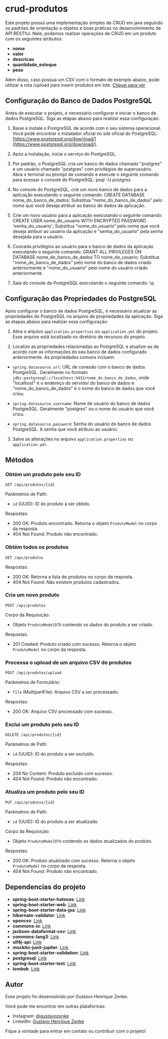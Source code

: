 # crud-produtos

Este projeto possui uma implementação simples de CRUD em java seguindo os padrões de orientação a objetos e boas práticas no desenvolvimento de API RESTful. Nele, podemos realizar operações de CRUD em um produto com os seguintes atributos:
- **nome**
- **valor**
- **descricao**
- **quantidade_estoque**
- **peso**

Além disso, caso possua um CSV com o formato de exemplo abaixo, pode utilizar a rota /upload para inserir produtos em lote. [Cliquei para ver](#Processa-o-upload-de-um-arquivo-CSV-de-produtos)

## Configuração do Banco de Dados PostgreSQL

Antes de executar o projeto, é necessário configurar e iniciar o banco de dados PostgreSQL. Siga as etapas abaixo para realizar essa configuração:

1. Baixe e instale o PostgreSQL de acordo com o seu sistema operacional. Você pode encontrar o instalador oficial no site oficial do PostgreSQL: [https://www.postgresql.org/download/](https://www.postgresql.org/download/).

2. Após a instalação, inicie o serviço do PostgreSQL.

3. Por padrão, o PostgreSQL cria um banco de dados chamado "postgres" e um usuário chamado "postgres" com privilégios de superusuário. Abra o terminal ou prompt de comando e execute o seguinte comando para acessar o console do PostgreSQL: psql -U postgres

4. No console do PostgreSQL, crie um novo banco de dados para a aplicação executando o seguinte comando: CREATE DATABASE nome_do_banco_de_dados;
Substitua "nome_do_banco_de_dados" pelo nome que você deseja atribuir ao banco de dados da aplicação.

5. Crie um novo usuário para a aplicação executando o seguinte comando: CREATE USER nome_do_usuario WITH ENCRYPTED PASSWORD 'senha_do_usuario'; Substitua "nome_do_usuario" pelo nome que você deseja atribuir ao usuário da aplicação e "senha_do_usuario" pela senha desejada para o usuário.

6. Conceda privilégios ao usuário para o banco de dados da aplicação executando o seguinte comando: GRANT ALL PRIVILEGES ON DATABASE nome_do_banco_de_dados TO nome_do_usuario; Substitua "nome_do_banco_de_dados" pelo nome do banco de dados criado anteriormente e "nome_do_usuario" pelo nome do usuário criado anteriormente.

7. Saia do console do PostgreSQL executando o seguinte comando: \q


## Configuração das Propriedades do PostgreSQL

Após configurar o banco de dados PostgreSQL, é necessário atualizar as propriedades do PostgreSQL no arquivo de propriedades da aplicação. Siga as etapas abaixo para realizar essa configuração:

1. Abra o arquivo `application.properties` ou `application.yml` do projeto. Esse arquivo está localizado no diretório de recursos do projeto.

2. Localize as propriedades relacionadas ao PostgreSQL e atualize-as de acordo com as informações do seu banco de dados configurado anteriormente. As propriedades comuns incluem:

- `spring.datasource.url`: URL de conexão com o banco de dados PostgreSQL. Geralmente no formato `jdbc:postgresql://localhost:5432/nome_do_banco_de_dados`, onde "localhost" é o endereço do servidor do banco de dados e "nome_do_banco_de_dados" é o nome do banco de dados que você criou.

- `spring.datasource.username`: Nome de usuário do banco de dados PostgreSQL. Geralmente "postgres" ou o nome do usuário que você criou.

- `spring.datasource.password`: Senha do usuário do banco de dados PostgreSQL. A senha que você atribuiu ao usuário.

3. Salve as alterações no arquivo `application.properties` ou `application.yml`.

## Métodos

### Obtém um produto pelo seu ID

`GET /api/produtos/{id}`

Parâmetros de Path:
- `id` (UUID): ID do produto a ser obtido.

Respostas:
- 200 OK: Produto encontrado. Retorna o objeto `ProdutoModel` no corpo da resposta.
- 404 Not Found: Produto não encontrado.

### Obtém todos os produtos

`GET /api/produtos`

Respostas:
- 200 OK: Retorna a lista de produtos no corpo da resposta.
- 404 Not Found: Não existem produtos cadastrados.

### Cria um novo produto

`POST /api/produtos`

Corpo da Requisição:
- Objeto `ProdutoModelDTO` contendo os dados do produto a ser criado.

Respostas:
- 201 Created: Produto criado com sucesso. Retorna o objeto `ProdutoModel` no corpo da resposta.

### Processa o upload de um arquivo CSV de produtos

`POST /api/produtos/upload`

Parâmetros de Formulário:
- `file` (MultipartFile): Arquivo CSV a ser processado.

Respostas:
- 200 OK: Arquivo CSV processado com sucesso.

### Exclui um produto pelo seu ID

`DELETE /api/produtos/{id}`

Parâmetros de Path:
- `id` (UUID): ID do produto a ser excluído.

Respostas:
- 204 No Content: Produto excluído com sucesso.
- 404 Not Found: Produto não encontrado.

### Atualiza um produto pelo seu ID

`PUT /api/produtos/{id}`

Parâmetros de Path:
- `id` (UUID): ID do produto a ser atualizado.

Corpo da Requisição:
- Objeto `ProdutoModelDTO` contendo os dados atualizados do produto.

Respostas:
- 200 OK: Produto atualizado com sucesso. Retorna o objeto `ProdutoModel` no corpo da resposta.
- 404 Not Found: Produto não encontrado.

##  Dependencias do projeto

- **spring-boot-starter-hateoas**: [Link](https://mvnrepository.com/artifact/org.springframework.boot/spring-boot-starter-hateoas)
- **spring-boot-starter-web**: [Link](https://mvnrepository.com/artifact/org.springframework.boot/spring-boot-starter-web)
- **spring-boot-starter-data-jpa**: [Link](https://mvnrepository.com/artifact/org.springframework.boot/spring-boot-starter-data-jpa)
- **hibernate-validator**: [Link](https://mvnrepository.com/artifact/org.hibernate/hibernate-validator)
- **opencsv**: [Link](https://mvnrepository.com/artifact/com.opencsv/opencsv)
- **commons-io**: [Link](https://mvnrepository.com/artifact/org.apache.commons/commons-io)
- **jackson-dataformat-csv**: [Link](https://mvnrepository.com/artifact/com.fasterxml.jackson.dataformat/jackson-dataformat-csv)
- **commons-lang3**: [Link](https://mvnrepository.com/artifact/org.apache.commons/commons-lang3)
- **slf4j-api**: [Link](https://mvnrepository.com/artifact/org.slf4j/slf4j-api)
- **mockito-junit-jupiter**: [Link](https://mvnrepository.com/artifact/org.mockito/mockito-junit-jupiter)
- **spring-boot-starter-validation**: [Link](https://mvnrepository.com/artifact/org.springframework.boot/spring-boot-starter-validation)
- **postgresql**: [Link](https://mvnrepository.com/artifact/org.postgresql/postgresql)
- **spring-boot-starter-test**: [Link](https://mvnrepository.com/artifact/org.springframework.boot/spring-boot-starter-test)
- **lombok**: [Link](https://mvnrepository.com/artifact/org.projectlombok/lombok)

## Autor

Esse projeto foi desenvolvido por Gustavo Henrique Zenke.

Você pode me encontrar em outras plataformas:

- Instagram: [@gustavozenke](https://www.instagram.com/gustavozenke/)
- LinkedIn: [Gustavo Henrique Zenke](https://linkedin.com/in/gustavo-henrique-zenke) 

Fique à vontade para entrar em contato ou contribuir com o projeto!
